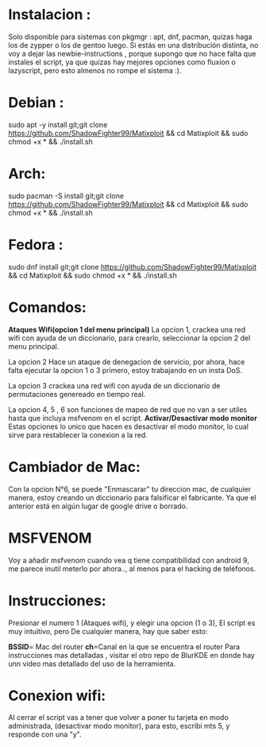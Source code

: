 # Instalacion :
Solo disponible para sistemas con pkgmgr : apt, dnf, pacman, quizas haga los de zypper o los de gentoo luego. Si estás en una distribución distinta, no voy a dejar las newbie-instructions , porque supongo que no hace falta que instales el script, ya que quizas hay mejores opciones como fluxion o lazyscript, pero esto almenos no rompe el sistema :).
# Debian : 
sudo apt -y install git;git clone https://github.com/ShadowFighter99/Matixploit && cd Matixploit &&  sudo chmod +x * && ./install.sh
# Arch:
sudo pacman -S install git;git clone https://github.com/ShadowFighter99/Matixploit && cd Matixploit &&  sudo chmod +x * && ./install.sh
# Fedora :
sudo dnf install git;git clone https://github.com/ShadowFighter99/Matixploit && cd Matixploit &&  sudo chmod +x * && ./install.sh
# Comandos:
**Ataques Wifi(opcion 1 del menu principal)**
La opcion 1, crackea una red wifi con ayuda de un diccionario, para crearlo, seleccionar la opcion 2 del menu principal.

La opcion 2 Hace un ataque de denegacion de servicio, por ahora, hace falta ejecutar la opcion 1 o 3 primero, estoy trabajando en un insta DoS.

La opcion 3 crackea una red wifi con ayuda de un diccionario de permutaciones genereado en tiempo real.

La opcion 4, 5 , 6 son funciones de mapeo de red que no van a ser utiles hasta que incluya msfvenom en el script.
**Activar/Desactivar modo monitor**
Estas opciones lo unico que hacen es desactivar el modo monitor, lo cual sirve para restablecer la conexion a la red.
# Cambiador de Mac:
Con la opcion N°6, se puede "Enmascarar" tu direccion mac, de cualquier manera, estoy creando un diccionario para falsificar el fabricante. Ya que el anterior está en algún lugar de google drive o borrado.
# MSFVENOM
Voy a añadir msfvenom cuando vea q tiene compatibilidad con android 9, me parece inutil meterlo por ahora.., al menos para el hacking de teléfonos.
# Instrucciones:
Presionar el numero 1 (Ataques wifi), y elegir una opcion (1 o 3), El script es muy intuitivo, pero De cualquier manera, hay que saber esto:

**BSSID**= Mac del router
**ch**=Canal en la que se encuentra el router
Para instrucciones mas detalladas , visitar el otro repo de BlurKDE en donde hay unn video mas detallado del uso de la herramienta.
# Conexion wifi:
Al cerrar el script vas a tener que volver a poner tu tarjeta en modo administrada, (desactivar modo monitor), para esto, escribi mts 5, y responde con una "y". 
